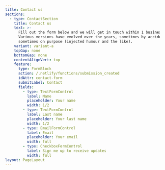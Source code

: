 ```yaml
---
title: Contact us
sections:
  - type: ContactSection
    title: Contact us
    text: >-
      Fill out the form below and we will get in touch within 1 business day.
      Various versions have evolved over the years, sometimes by accident,
      sometimes on purpose (injected humour and the like).
    variant: variant-a
    topGap: none
    bottomGap: none
    contentAlignVert: top
    feature:
      type: FormBlock
      action: /.netlify/functions/submission_created
      idAttr: contact-form
      submitLabel: Contact
      fields:
        - type: TextFormControl
          label: Name
          placeholder: Your name
          width: 1/2
        - type: TextFormControl
          label: Last name
          placeholder: Your last name
          width: 1/2
        - type: EmailFormControl
          label: Email
          placeholder: Your email
          width: full
        - type: CheckboxFormControl
          label: Sign me up to receive updates
          width: full
layout: PageLayout
---
```

